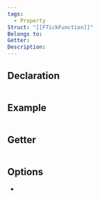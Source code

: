 ```yaml
---
tags:
  - Property
Struct: "[[FTickFunction]]"
Belongs to: 
Getter: 
Description:
---
```


## Declaration

```cpp
```

## Example

```cpp

```

## Getter

```cpp
```

## Options
- 